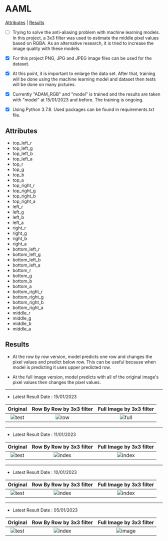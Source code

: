 # AAML

[Attributes](https://github.com/alpertunga-bile/AAML#attributes) | [Results](https://github.com/alpertunga-bile/AAML#results)

- [ ] Trying to solve the anti-aliasing problem with machine learning models. In this project, a 3x3 filter was used to estimate the middle pixel values based on RGBA. As an alternative research, it is tried to increase the image quality with these models.

- [x] For this project PNG, JPG and JPEG image files can be used for the dataset.

- [x] At this point, it is important to enlarge the data set. After that, training will be done using the machine learning model and dataset then tests will be done on many pictures.

- [x] Currently "ADAM_RGB" and "model" is trained and the results are taken with "model" at 15/01/2023 and before. The training is ongoing.

- [x] Using Python 3.7.8. Used packages can be found in requirements.txt file.

## Attributes

- top_left_r
- top_left_g
- top_left_b
- top_left_a
- top_r
- top_g
- top_b
- top_a
- top_right_r
- top_right_g
- top_right_b
- top_right_a
- left_r
- left_g
- left_b
- left_a
- right_r
- right_g
- right_b
- right_a
- bottom_left_r
- bottom_left_g
- bottom_left_b
- bottom_left_a
- bottom_r
- bottom_g
- bottom_b
- bottom_a
- bottom_right_r
- bottom_right_g
- bottom_right_b
- bottom_right_a
- middle_r
- middle_g
- middle_b
- middle_a

## Results

- At the row by row version, model predicts one row and changes the pixel values and predict below row. This can be useful because when model is predicting it uses upper predicted row.

- At the full image version, model predicts with all of the original image's pixel values then changes the pixel values.

---------------------------------------

- Latest Result Date : 15/01/2023

Original                   | Row By Row by 3x3 filter  |  Full Image by 3x3 filter
:-------------------------:|:-------------------------:|:-------------------------:
![test](https://user-images.githubusercontent.com/76731692/210861435-ad89748d-e9e8-4989-bbd5-3ca8c0e45ca6.jpg) | ![row](https://user-images.githubusercontent.com/76731692/212498916-35dd40b5-9dcf-4c33-b28b-8bb94e4da7a9.png) | ![full](https://user-images.githubusercontent.com/76731692/212498921-92b83d31-dad2-4cc8-9c4a-9134b6477611.png)

---------------------------------------


- Latest Result Date : 11/01/2023

Original                   | Row By Row by 3x3 filter  |  Full Image by 3x3 filter
:-------------------------:|:-------------------------:|:-------------------------:
![test](https://user-images.githubusercontent.com/76731692/210861435-ad89748d-e9e8-4989-bbd5-3ca8c0e45ca6.jpg) | ![index](https://user-images.githubusercontent.com/76731692/211912066-fb25fe50-d27d-45ae-bc1c-7b14bb768f7e.png) | ![index](https://user-images.githubusercontent.com/76731692/211912160-c75e4eea-837e-471c-9734-40e67b017c90.png)

---------------------------------------

- Latest Result Date : 10/01/2023

Original                   | Row By Row by 3x3 filter  |  Full Image by 3x3 filter
:-------------------------:|:-------------------------:|:-------------------------:
![test](https://user-images.githubusercontent.com/76731692/210861435-ad89748d-e9e8-4989-bbd5-3ca8c0e45ca6.jpg) | ![index](https://user-images.githubusercontent.com/76731692/211661444-db05ad67-578a-4871-86e8-bd6ea98cab75.png) | ![index](https://user-images.githubusercontent.com/76731692/211661555-fb05eabb-e888-483b-b156-9612e9a09627.png)

---------------------------------------

- Latest Result Date : 05/01/2023

Original                   | Row By Row by 3x3 filter  |  Full Image by 3x3 filter
:-------------------------:|:-------------------------:|:-------------------------:
![test](https://user-images.githubusercontent.com/76731692/210861435-ad89748d-e9e8-4989-bbd5-3ca8c0e45ca6.jpg) | ![index](https://user-images.githubusercontent.com/76731692/210861766-365dc726-e232-4cd3-ba08-71717fb83706.png)  |  ![image](https://user-images.githubusercontent.com/76731692/210861126-bf61f96d-1e83-4475-8601-51d97221b9e5.png)

